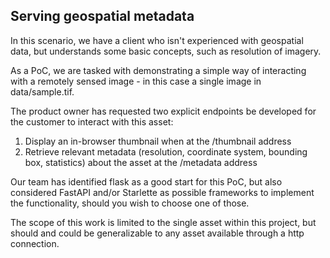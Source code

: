 ## Serving geospatial metadata

In this scenario, we have a client who isn't experienced with geospatial data, but understands some basic concepts, such as resolution of imagery.

As a PoC, we are tasked with demonstrating a simple way of interacting with a remotely sensed image - in this case a single image in data/sample.tif.

The product owner has requested two explicit endpoints be developed for the customer to interact with this asset:

1. Display an in-browser thumbnail when at the /thumbnail address
2. Retrieve relevant metadata (resolution, coordinate system, bounding box, statistics) about the asset at the /metadata address

Our team has identified flask as a good start for this PoC, but also considered FastAPI and/or Starlette as possible frameworks to implement the functionality, should you wish to choose one of those.

The scope of this work is limited to the single asset within this project, but should and could be generalizable to any asset available through a http connection.
